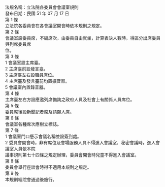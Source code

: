 法規名稱：立法院各委員會會議室規則  
發布日期：民國 51 年 07 月 17 日  
第 1 條  
立法院各委員會在各會議室開會時依本規則之規定。  
第 2 條  
會議室設委員席，不編席次，由委員自由就坐，計算表決人數時，得區分出席委員與列席委員席  
位。  
第 3 條  
1 會議室設主席臺。  
2 主席臺前設發言臺。  
3 主席臺左右設職員席位。  
4 主席臺及發言臺前均置擴音器。  
5 會議室內置錄音器。  
第 4 條  
主席臺左右方設應邀列席備詢之政府人員及社會上有關係人員席位。  
第 5 條  
委員席後設新聞記者席及請願人席。  
第 6 條  
會議室各種席次應樹立標誌。  
第 7 條  
1 會議室門口懸示會議名稱並設簽到處。  
2 委員會開會時，非有席位及會場服務人員不得進入會議室，秘密會議時，進入會議室人員依本院  
議事規則第七十四條之規定辦理，委員會開會時兒童不得進入會議室。  
第 8 條  
委員會舉行座談會時得不適用本規則之規定。  
第 9 條  
本規則經院會通過後施行。  


